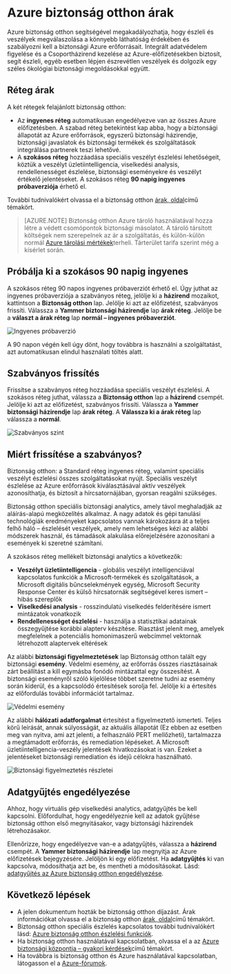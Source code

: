 <properties
   pageTitle="Biztonság otthon árak |} Microsoft Azure"
   description="Ez a cikk információt nyújt az Azure biztonság otthon árak."
   services="security-center"
   documentationCenter="na"
   authors="TerryLanfear"
   manager="MBaldwin"
   editor=""/>

<tags
   ms.service="security-center"
   ms.devlang="na"
   ms.topic="article"
   ms.tgt_pltfrm="na"
   ms.workload="na"
   ms.date="10/12/2016"
   ms.author="terrylan"/>

# <a name="azure-security-center-pricing"></a>Azure biztonság otthon árak

Azure biztonság otthon segítségével megakadályozhatja, hogy észleli és veszélyek megválaszolása a könnyebb láthatóság érdekében és szabályozni kell a biztonsági Azure erőforrásait. Integrált adatvédelem figyelése és a Csoportházirend kezelése az Azure-előfizetésekben biztosít, segít észleli, egyéb esetben lépjen észrevétlen veszélyek és dolgozik egy széles ökológiai biztonsági megoldásokkal együtt.

## <a name="pricing-tiers"></a>Réteg árak

A két rétegek felajánlott biztonság otthon:

- Az **ingyenes réteg** automatikusan engedélyezve van az összes Azure előfizetésben. A szabad réteg betekintést kap abba, hogy a biztonsági állapotát az Azure erőforrások, egyszerű biztonsági házirendje, biztonsági javaslatok és biztonsági termékek és szolgáltatások integrálása partnerek teszi lehetővé.
- A **szokásos réteg** hozzáadása speciális veszélyt észlelési lehetőségeit, köztük a veszélyt üzletiintelligencia, viselkedési analysis, rendellenességet észlelése, biztonsági eseményekre és veszélyt értékelő jelentéseket. A szokásos réteg **90 napig ingyenes próbaverziója** érhető el.

További tudnivalókért olvassa el a biztonság otthon [árak, oldal](https://azure.microsoft.com/pricing/details/security-center/)című témakört.

> [AZURE.NOTE] Biztonság otthon Azure tároló használatával hozza létre a védett csomópontok biztonsági másolatot. A tároló társított költségek nem szerepelnek az ár a szolgáltatás, és külön-külön normál [Azure tárolási mértékek](https://azure.microsoft.com/pricing/details/storage/blobs/)terheli. Tárterület tarifa szerint még a kísérlet során.

## <a name="try-standard-free-for-90-days"></a>Próbálja ki a szokásos 90 napig ingyenes

A szokásos réteg 90 napos ingyenes próbaverziót érhető el. Úgy juthat az ingyenes próbaverziója a szabványos réteg, jelölje ki a **házirend** mozaikot, kattintson a **Biztonság otthon** lap. Jelölje ki azt az előfizetést, szabványos frissíti. Válassza a **Yammer biztonsági házirendje** lap **árak réteg**. Jelölje be a **választ a árak réteg** lap **normál – ingyenes próbaverziót**.

![Ingyenes próbaverzió][1]

A 90 napon végén kell úgy dönt, hogy továbbra is használni a szolgáltatást, azt automatikusan elindul használati töltés alatt.

## <a name="upgrade-to-standard"></a>Szabványos frissítés

Frissítse a szabványos réteg hozzáadása speciális veszélyt észlelési. A szokásos réteg juthat, válassza a **Biztonság otthon** lap a **házirend** csempét. Jelölje ki azt az előfizetést, szabványos frissíti. Válassza a **Yammer biztonsági házirendje** lap **árak réteg**. A **Válassza ki a árak réteg** lap válassza a **normál**.

![Szabványos szint][2]

## <a name="why-upgrade-to-standard"></a>Miért frissítése a szabványos?

Biztonság otthon: a Standard réteg ingyenes réteg, valamint speciális veszélyt észlelési összes szolgáltatásokat nyújt. Speciális veszélyt észlelése az Azure erőforrások kiválasztásával aktív veszélyek azonosíthatja, és biztosít a hírcsatornájában, gyorsan reagálni szükséges.

Biztonság otthon speciális biztonsági analytics, amely távol meghaladják az aláírás-alapú megközelítés alkalmaz. A nagy adatok és gépi tanulási technológiák eredményeket kapcsolatos vannak károkozásra át a teljes felhő háló – észlelését veszélyek, amely nem lehetséges kézi az alábbi módszerek használ, és támadások alakulása előrejelzésére azonosítani a események ki szeretné számítani.

A szokásos réteg mellékelt biztonsági analytics a következők:

- **Veszélyt üzletiintelligencia** - globális veszélyt intelligenciával kapcsolatos funkciók a Microsoft-termékek és szolgáltatások, a Microsoft digitális bűncselekmények egység, Microsoft Security Response Center és külső hírcsatornák segítségével keres ismert – hibás szereplők
- **Viselkedési analysis** - rosszindulatú viselkedés felderítésére ismert mintázatok vonatkozik
- **Rendellenességet észlelési** - használja a statisztikai adatainak összegyűjtése korábbi alapterv készítése. Riasztást jelenít meg, amelyek megfelelnek a potenciális homonimaszerű webcímmel vektornak létrehozott alaptervek eltérések

Az alábbi **biztonsági figyelmeztetések** lap Biztonság otthon talált egy biztonsági **esemény**. Védelmi esemény, az erőforrás összes riasztásainak zárt beállítást a kill egymásba fonódó mintázattal egy összesítést. A biztonsági eseményről szóló kijelölése többet szeretne tudni az esemény során kiderül, és a kapcsolódó értesítések sorolja fel. Jelölje ki a értesítés az előfordulás további információt tartalmaz.

![Védelmi esemény][3]

Az alábbi **hálózati adatforgalmat** értesítést a figyelmeztető ismerteti. Teljes körű leírását, annak súlyosságát, az aktuális állapotát (Ez ebben az esetben meg van nyitva, ami azt jelenti, a felhasználó PERT mellőzheti), tartalmazza a megtámadott erőforrás, és remediation lépéseket. A Microsoft üzletiintelligencia-veszély jelentések hivatkozásokat is van. Ezeket a jelentéseket biztonsági remediation és idejű célokra használható.

![Biztonsági figyelmeztetés részletei][4]

## <a name="enable-data-collection"></a>Adatgyűjtés engedélyezése

Ahhoz, hogy virtuális gép viselkedési analytics, adatgyűjtés be kell kapcsolni. Előfordulhat, hogy engedélyeznie kell az adatok gyűjtése biztonság otthon első megnyitásakor, vagy biztonsági házirendek létrehozásakor.

Ellenőrizze, hogy engedélyezve van-e a adatgyűjtés, válassza a **házirend** csempét. A **Yammer biztonsági házirendje** lap megnyitja az Azure előfizetések bejegyzésére. Jelöljön ki egy előfizetést. Ha **adatgyűjtés** ki van kapcsolva, módosíthatja azt be, és mentheti a módosításokat. Lásd: [adatgyűjtés az Azure biztonság otthon engedélyezése](security-center-enable-data-collection.md).

## <a name="next-steps"></a>Következő lépések

- A jelen dokumentum hozták be biztonság otthon díjazást. Árak információkat olvassa el a biztonság otthon [árak, oldal](https://azure.microsoft.com/pricing/details/security-center/)című témakört.
- Biztonság otthon speciális észlelés kapcsolatos további tudnivalókért lásd: [Azure biztonság otthon észlelési funkciók](security-center-detection-capabilities.md).
- Ha biztonság otthon használatával kapcsolatban, olvassa el a az [Azure biztonsági központja – gyakori kérdések](security-center-faq.md)című témakört.
- Ha továbbra is biztonság otthon és Azure használatával kapcsolatban, látogasson el a [Azure-fórumok](https://social.msdn.microsoft.com/Forums/home?forum=AzureSecurityCenter&filter=alltypes&sort=lastpostdesc).

<!--Image references-->
[1]: ./media/security-center-pricing/free-trial.png
[2]: ./media/security-center-pricing/standard.png
[3]: ./media/security-center-pricing/incident.png
[4]: ./media/security-center-pricing/network-alert.png

